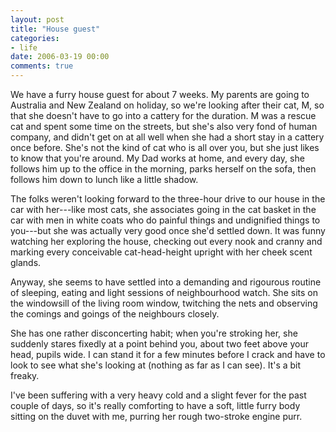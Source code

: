 ```yaml
---
layout: post
title: "House guest"
categories:
- life
date: 2006-03-19 00:00
comments: true
---
```


<p>We have a furry house guest for about 7 weeks. My parents are going to Australia and New Zealand on holiday, so we're looking after their cat, M, so that she doesn't have to go into a cattery for the duration. M was a rescue cat and spent some time on the streets, but she's also very fond of human company, and didn't get on at all well when she had a short stay in a cattery once before. She's not the kind of cat who is all over you, but she just likes to know that you're around. My Dad works at home, and every day, she follows him up to the office in the morning, parks herself on the sofa, then follows him down to lunch like a little shadow.</p>

<p>The folks weren't looking forward to the three-hour drive to our house in the car with her---like most cats, she associates going in the cat basket in the car with men in white coats who do painful things and undignified things to you---but she was actually very good once she'd settled down. It was funny watching her exploring the house, checking out every nook and cranny and marking every conceivable cat-head-height upright with her cheek scent glands.</p>


<p>Anyway, she seems to have settled into a demanding and rigourous routine of sleeping, eating and light sessions of neighbourhood watch. She sits on the windowsill of the living room window, twitching the nets and observing the comings and goings of the neighbours closely.</p>

<p>She has one rather disconcerting habit; when you're stroking her, she suddenly stares fixedly at a point behind you, about two feet above your head, pupils wide. I can stand it for a few minutes before I crack and have to look to see what she's looking at (nothing as far as I can see). It's a bit freaky.</p>

<p>I've been suffering with a very heavy cold and a slight fever for the past couple of days, so it's really comforting to have a soft, little furry body sitting on the duvet with me, purring her rough two-stroke engine purr.</p>

